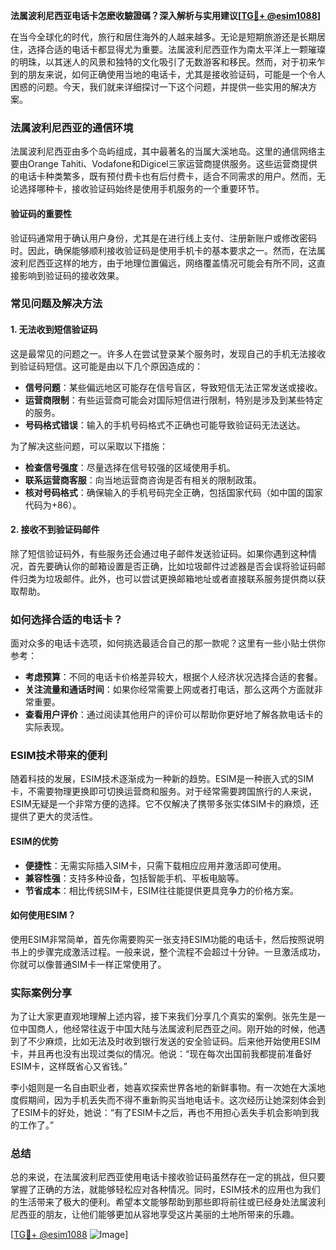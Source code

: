 **法属波利尼西亚电话卡怎麽收驗證碼？深入解析与实用建议[[TG💪+ @esim1088](https://t.me/s/esim1088)]**

在当今全球化的时代，旅行和居住海外的人越来越多。无论是短期旅游还是长期居住，选择合适的电话卡都显得尤为重要。法属波利尼西亚作为南太平洋上一颗璀璨的明珠，以其迷人的风景和独特的文化吸引了无数游客和移民。然而，对于初来乍到的朋友来说，如何正确使用当地的电话卡，尤其是接收验证码，可能是一个令人困惑的问题。今天，我们就来详细探讨一下这个问题，并提供一些实用的解决方案。

### 法属波利尼西亚的通信环境

法属波利尼西亚由多个岛屿组成，其中最著名的当属大溪地岛。这里的通信网络主要由Orange Tahiti、Vodafone和Digicel三家运营商提供服务。这些运营商提供的电话卡种类繁多，既有预付费卡也有后付费卡，适合不同需求的用户。然而，无论选择哪种卡，接收验证码始终是使用手机服务的一个重要环节。

#### 验证码的重要性

验证码通常用于确认用户身份，尤其是在进行线上支付、注册新账户或修改密码时。因此，确保能够顺利接收验证码是使用手机卡的基本要求之一。然而，在法属波利尼西亚这样的地方，由于地理位置偏远，网络覆盖情况可能会有所不同，这直接影响到验证码的接收效果。

### 常见问题及解决方法

#### 1. 无法收到短信验证码

这是最常见的问题之一。许多人在尝试登录某个服务时，发现自己的手机无法接收到验证码短信。这可能是由以下几个原因造成的：

- **信号问题**：某些偏远地区可能存在信号盲区，导致短信无法正常发送或接收。
- **运营商限制**：有些运营商可能会对国际短信进行限制，特别是涉及到某些特定的服务。
- **号码格式错误**：输入的手机号码格式不正确也可能导致验证码无法送达。

为了解决这些问题，可以采取以下措施：

- **检查信号强度**：尽量选择在信号较强的区域使用手机。
- **联系运营商客服**：向当地运营商咨询是否有相关的限制政策。
- **核对号码格式**：确保输入的手机号码完全正确，包括国家代码（如中国的国家代码为+86）。

#### 2. 接收不到验证码邮件

除了短信验证码外，有些服务还会通过电子邮件发送验证码。如果你遇到这种情况，首先要确认你的邮箱设置是否正确，比如垃圾邮件过滤器是否会误将验证码邮件归类为垃圾邮件。此外，也可以尝试更换邮箱地址或者直接联系服务提供商以获取帮助。

### 如何选择合适的电话卡？

面对众多的电话卡选项，如何挑选最适合自己的那一款呢？这里有一些小贴士供你参考：

- **考虑预算**：不同的电话卡价格差异较大，根据个人经济状况选择合适的套餐。
- **关注流量和通话时间**：如果你经常需要上网或者打电话，那么这两个方面就非常重要。
- **查看用户评价**：通过阅读其他用户的评价可以帮助你更好地了解各款电话卡的实际表现。

### ESIM技术带来的便利

随着科技的发展，ESIM技术逐渐成为一种新的趋势。ESIM是一种嵌入式的SIM卡，不需要物理更换即可切换运营商和服务。对于经常需要跨国旅行的人来说，ESIM无疑是一个非常方便的选择。它不仅解决了携带多张实体SIM卡的麻烦，还提供了更大的灵活性。

#### ESIM的优势

- **便捷性**：无需实际插入SIM卡，只需下载相应应用并激活即可使用。
- **兼容性强**：支持多种设备，包括智能手机、平板电脑等。
- **节省成本**：相比传统SIM卡，ESIM往往能提供更具竞争力的价格方案。

#### 如何使用ESIM？

使用ESIM非常简单，首先你需要购买一张支持ESIM功能的电话卡，然后按照说明书上的步骤完成激活过程。一般来说，整个流程不会超过十分钟。一旦激活成功，你就可以像普通SIM卡一样正常使用了。

### 实际案例分享

为了让大家更直观地理解上述内容，接下来我们分享几个真实的案例。张先生是一位中国商人，他经常往返于中国大陆与法属波利尼西亚之间。刚开始的时候，他遇到了不少麻烦，比如无法及时收到银行发送的安全验证码。后来他开始使用ESIM卡，并且再也没有出现过类似的情况。他说：“现在每次出国前我都提前准备好ESIM卡，这样既省心又省钱。”

李小姐则是一名自由职业者，她喜欢探索世界各地的新鲜事物。有一次她在大溪地度假期间，因为手机丢失而不得不重新购买当地电话卡。这次经历让她深刻体会到了ESIM卡的好处，她说：“有了ESIM卡之后，再也不用担心丢失手机会影响到我的工作了。”

### 总结

总的来说，在法属波利尼西亚使用电话卡接收验证码虽然存在一定的挑战，但只要掌握了正确的方法，就能够轻松应对各种情况。同时，ESIM技术的应用也为我们的生活带来了极大的便利。希望本文能够帮助到那些即将前往或已经身处法属波利尼西亚的朋友，让他们能够更加从容地享受这片美丽的土地所带来的乐趣。

[[TG💪+ @esim1088](https://t.me/s/esim1088) ![Image](https://i.postimg.cc/4NQfJmqS/Snipaste-2025-05-13-00-14-12.png)]